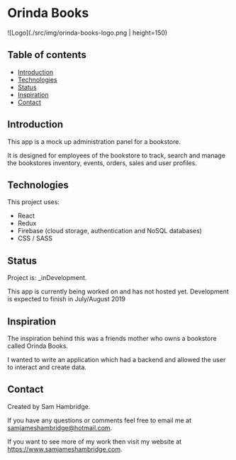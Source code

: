 # Orinda Books

![Logo](./src/img/orinda-books-logo.png | height=150)

## Table of contents

- [Introduction](#introduction)
- [Technologies](#technologies)
- [Status](#status)
- [Inspiration](#inspiration)
- [Contact](#contact)

## Introduction

This app is a mock up administration panel for a bookstore.

It is designed for employees of the bookstore to track, search and manage the bookstores inventory, events, orders, sales and user profiles.

## Technologies

This project uses:

- React
- Redux
- Firebase (cloud storage, authentication and NoSQL databases)
- CSS / SASS

## Status

Project is: \_inDevelopment.

This app is currently being worked on and has not hosted yet. Development is expected to finish in July/August 2019

## Inspiration

The inspiration behind this was a friends mother who owns a bookstore called Orinda Books.

I wanted to write an application which had a backend and allowed the user to interact and create data.

## Contact

Created by Sam Hambridge.

If you have any questions or comments feel free to email me at samjameshambridge@hotmail.com.

If you want to see more of my work then visit my website at https://www.samjameshambridge.com.
